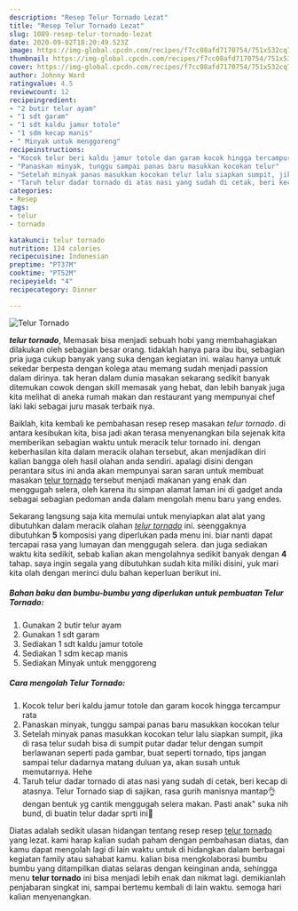 ```yaml
---
description: "Resep Telur Tornado Lezat"
title: "Resep Telur Tornado Lezat"
slug: 1089-resep-telur-tornado-lezat
date: 2020-09-02T18:20:49.523Z
image: https://img-global.cpcdn.com/recipes/f7cc08afd7170754/751x532cq70/telur-tornado-foto-resep-utama.jpg
thumbnail: https://img-global.cpcdn.com/recipes/f7cc08afd7170754/751x532cq70/telur-tornado-foto-resep-utama.jpg
cover: https://img-global.cpcdn.com/recipes/f7cc08afd7170754/751x532cq70/telur-tornado-foto-resep-utama.jpg
author: Johnny Ward
ratingvalue: 4.5
reviewcount: 12
recipeingredient:
- "2 butir telur ayam"
- "1 sdt garam"
- "1 sdt kaldu jamur totole"
- "1 sdm kecap manis"
- " Minyak untuk menggoreng"
recipeinstructions:
- "Kocok telur beri kaldu jamur totole dan garam kocok hingga tercampur rata"
- "Panaskan minyak, tunggu sampai panas baru masukkan kocokan telur"
- "Setelah minyak panas masukkan kocokan telur lalu siapkan sumpit, jika di rasa telur sudah bisa di sumpit putar dadar telur dengan sumpit berlawanan seperti pada gambar, buat seperti tornado, tips jangan sampai telur dadarnya matang duluan ya, akan susah untuk memutarnya. Hehe"
- "Taruh telur dadar tornado di atas nasi yang sudah di cetak, beri kecap di atasnya. Telur Tornado siap di sajikan, rasa gurih manisnya mantap👌 dengan bentuk yg cantik menggugah selera makan. Pasti anak&#34; suka nih bund, di buatin telur dadar sprti ini🥰"
categories:
- Resep
tags:
- telur
- tornado

katakunci: telur tornado 
nutrition: 124 calories
recipecuisine: Indonesian
preptime: "PT37M"
cooktime: "PT52M"
recipeyield: "4"
recipecategory: Dinner

---
```



![Telur Tornado](https://img-global.cpcdn.com/recipes/f7cc08afd7170754/751x532cq70/telur-tornado-foto-resep-utama.jpg)

<b><i>telur tornado</i></b>, Memasak bisa menjadi sebuah hobi yang membahagiakan dilakukan oleh sebagian besar orang. tidaklah hanya para ibu ibu, sebagian pria juga cukup banyak yang suka dengan kegiatan ini. walau hanya untuk sekedar berpesta dengan kolega atau memang sudah menjadi passion dalam dirinya. tak heran dalam dunia masakan sekarang sedikit banyak ditemukan cowok dengan skill memasak yang hebat, dan lebih banyak juga kita melihat di aneka rumah makan dan restaurant yang mempunyai chef laki laki sebagai juru masak terbaik nya.



Baiklah, kita kembali ke pembahasan resep resep masakan <i>telur tornado</i>. di antara kesibukan kita, bisa jadi akan terasa menyenangkan bila sejenak kita memberikan sebagian waktu untuk meracik telur tornado ini. dengan keberhasilan kita dalam meracik olahan tersebut, akan menjadikan diri kalian bangga oleh hasil olahan anda sendiri. apalagi disini dengan perantara situs ini anda akan mempunyai saran saran untuk membuat masakan <u>telur tornado</u> tersebut menjadi makanan yang enak dan menggugah selera, oleh karena itu simpan alamat laman ini di gadget anda sebagai sebagian pedoman anda dalam mengolah menu baru yang endes.


Sekarang langsung saja kita memulai untuk menyiapkan alat alat yang dibutuhkan dalam meracik olahan <u><i>telur tornado</i></u> ini. seenggaknya dibutuhkan <b>5</b> komposisi yang diperlukan pada menu ini. biar nanti dapat tercapai rasa yang lumayan dan menggugah selera. dan juga sediakan waktu kita sedikit, sebab kalian akan mengolahnya sedikit banyak dengan <b>4</b> tahap. saya ingin segala yang dibutuhkan sudah kita miliki disini, yuk mari kita olah dengan merinci dulu bahan keperluan berikut ini.

<!--inarticleads1-->

##### Bahan baku dan bumbu-bumbu yang diperlukan untuk pembuatan Telur Tornado:

1. Gunakan 2 butir telur ayam
1. Gunakan 1 sdt garam
1. Sediakan 1 sdt kaldu jamur totole
1. Sediakan 1 sdm kecap manis
1. Sediakan  Minyak untuk menggoreng




<!--inarticleads2-->

##### Cara mengolah Telur Tornado:

1. Kocok telur beri kaldu jamur totole dan garam kocok hingga tercampur rata
1. Panaskan minyak, tunggu sampai panas baru masukkan kocokan telur
1. Setelah minyak panas masukkan kocokan telur lalu siapkan sumpit, jika di rasa telur sudah bisa di sumpit putar dadar telur dengan sumpit berlawanan seperti pada gambar, buat seperti tornado, tips jangan sampai telur dadarnya matang duluan ya, akan susah untuk memutarnya. Hehe
1. Taruh telur dadar tornado di atas nasi yang sudah di cetak, beri kecap di atasnya. Telur Tornado siap di sajikan, rasa gurih manisnya mantap👌 dengan bentuk yg cantik menggugah selera makan. Pasti anak&#34; suka nih bund, di buatin telur dadar sprti ini🥰




Diatas adalah sedikit ulasan hidangan tentang resep resep <u>telur tornado</u> yang lezat. kami harap kalian sudah paham dengan pembahasan diatas, dan kamu dapat mengolah lagi di lain waktu untuk di hidangkan dalam berbagai kegiatan family atau sahabat kamu. kalian bisa mengkolaborasi bumbu bumbu yang ditampilkan diatas selaras dengan keinginan anda, sehingga menu <b>telur tornado</b> ini bisa menjadi lebih enak dan nikmat lagi. demikianlah penjabaran singkat ini, sampai bertemu kembali di lain waktu. semoga hari kalian menyenangkan.
